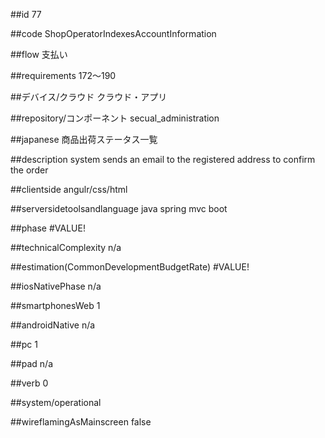 ##id
77

##code
ShopOperatorIndexesAccountInformation

##flow
支払い

##requirements
172～190

##デバイス/クラウド
クラウド・アプリ

##repository/コンポーネント
secual_administration

##japanese
商品出荷ステータス一覧

##description
system sends an email to the registered address to confirm the order

##clientside
angulr/css/html

##serversidetoolsandlanguage
java spring mvc boot

##phase
#VALUE!

##technicalComplexity
n/a

##estimation(CommonDevelopmentBudgetRate)
#VALUE!

##iosNativePhase
n/a

##smartphonesWeb
1

##androidNative
n/a

##pc
1

##pad
n/a

##verb
0

##system/operational


##wireflamingAsMainscreen
false